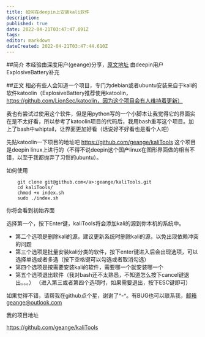 ```yaml
---
title: 如何在deepin上安装kali软件
description: 
published: true
date: 2022-04-21T03:47:47.091Z
tags: 
editor: markdown
dateCreated: 2022-04-21T03:47:44.610Z
---
```


##简介
本经验由深度用户(geange)分享，[原文地址](https://bbs.deepin.org/forum.php?mod=viewthread&tid=136057&extra=)
由deepin用户ExplosiveBattery补充

##正文
相必有些人会知道一个项目，专门为debian或者ubuntu安装来自于kali的软件katoolin（ExplosiveBattery推荐使用katoolin，https://github.com/LionSec/katoolin，因为这个项目会有人维持着更新）

我也有尝试过使用这个软件，但是用python写的一个小脚本让我觉得它的界面实在是不太好看，所以参考了katoolin项目的代码后，我用bash重写这个项目。加上了bash中whiptail，让界面更加好看（话说好不好看也是看个人吧）

先贴katoolin一下项目的地址吧 https://github.com/geange/kaliTools
这个项目是deepin linux上进行的（不得不说deepin这个国产linux在图形界面做的相当不错，以至于我都抛弃了习惯的ubuntu）。

如何使用

        git clone git@github.com</a>:geange/kaliTools.git
        cd kaliTools/
        chmod +x index.sh
        sudo ./index.sh 

你将会看到初始界面

选择第一个，按下Enter键，kaliTools将会添加kali的源到你本机的系统中。

- 第二个选项是删除kali的源，建议更新系统时删除kali的源，以免出现依赖冲突的问题
- 第三个选项是批量安装kali分类的软件，按下enter键进入后会出现选项，可以选择单选或者多选（按下空格键可以勾选或者取消勾选）
- 第四个选项是按需要安装kali的软件，需要哪一个就安装哪一个
- 第五个选项退出软件（我对bash还不太熟悉，不知道怎么按下cancel键退出。。。） （进入第三或者第四个选项时，如果需要退出，按下ESC键即可）

如果觉得不错，请帮我在github点个星，谢谢了^-^。有BUG也可以联系我，邮箱geange@outlook.com

我的项目地址

https://github.com/geange/kaliTools